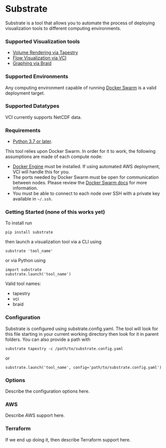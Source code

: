 # Substrate

Substrate is a tool that allows you to automate the process of deploying visualization tools to different computing environments.

### Supported Visualization tools

- [Volume Rendering via Tapestry](https://github.com/seelabutk/tapestry)
- [Flow Visualization via VCI](https://bitbucket.org/seelabutk/vci)
- [Graphing via Braid](https://github.com/seelabutk)

### Supported Environments

Any computing environment capable of running [Docker Swarm](https://docs.docker.com/engine/swarm/) is a valid deployment target.

### Supported Datatypes

VCI currently supports NetCDF data.

### Requirements

- [Python 3.7 or later](https://www.python.org/downloads/).

This tool relies upon Docker Swarm. In order for it to work, the following assumptions are made of each compute node:

- [Docker Engine](https://docs.docker.com/engine/) must be installed. If using automated AWS deployment, VCI will handle this for you.
- The ports needed by Docker Swarm must be open for communication between nodes. Please review the [Docker Swarm docs](https://docs.docker.com/engine/swarm/) for more information.
- You must be able to connect to each node over SSH with a private key available in `~/.ssh`.

### Getting Started (none of this works yet)

To install run

	pip install substrate

then launch a visualization tool via a CLI using

	substrate 'tool_name'

or via Python using

	import substrate
	substrate.launch('tool_name')

Valid tool names:
- tapestry
- vci
- braid

### Configuration

Substrate is configured using substrate.config.yaml. The tool will look for this file starting in your current working directory then look for it in parent folders. You can also provide a path with

	substrate tapestry -c /path/to/substrate.config.yaml

or

	substrate.launch('tool_name', config='path/to/substrate.config.yaml')

### Options

Describe the configuration options here.

### AWS

Describe AWS support here.

### Terraform

If we end up doing it, then describe Terraform support here.

